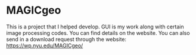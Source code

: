 # MAGICgeo
This is a project that I helped develop. GUI is my work along with certain image processing codes. You can find details on the website. You can also send in a download request through the website: https://wp.nyu.edu/MAGICgeo/ 
